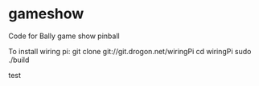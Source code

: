 # gameshow
Code for Bally game show pinball


To install wiring pi:
git clone git://git.drogon.net/wiringPi
cd wiringPi
sudo ./build

test
